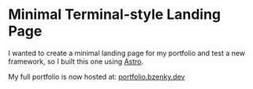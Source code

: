 # Minimal Terminal-style Landing Page

I wanted to create a minimal landing page for my portfolio and test a new framework, so I built this one using [Astro](https://astro.build/).

My full portfolio is now hosted at: [portfolio.bzenky.dev](https://portfolio.bzenky.dev/)
